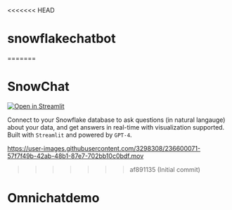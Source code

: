 <<<<<<< HEAD
# snowflakechatbot
=======
# SnowChat

[![Open in Streamlit][share_badge]][share_link]

Connect to your Snowflake database to ask questions (in natural langauge) about your data, and get answers in real-time with visualization supported. Built with `Streamlit` and powered by `GPT-4`.


[share_badge]: https://static.streamlit.io/badges/streamlit_badge_black_white.svg
[share_link]: https://iamaziz-snowchat-app-optz30.streamlit.app




https://user-images.githubusercontent.com/3298308/236600071-57f7f49b-42ab-48b1-87e7-702bb10c0bdf.mov
>>>>>>> af891135 (Initial commit)
# Omnichatdemo
